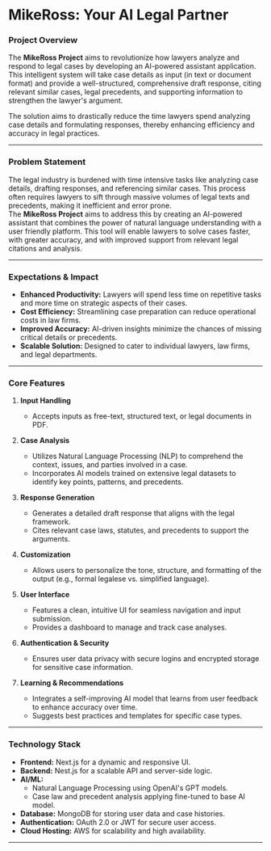 # **MikeRoss: Your AI Legal Partner**

### **Project Overview**

The **MikeRoss Project** aims to revolutionize how lawyers analyze and respond to legal cases by developing an AI-powered assistant application. This intelligent system will take case details as input (in text or document format) and provide a well-structured, comprehensive draft response, citing relevant similar cases, legal precedents, and supporting information to strengthen the lawyer's argument.

The solution aims to drastically reduce the time lawyers spend analyzing case details and formulating responses, thereby enhancing efficiency and accuracy in legal practices.

---

### **Problem Statement**

The legal industry is burdened with time intensive tasks like analyzing case details, drafting responses, and referencing similar cases. This process often requires lawyers to sift through massive volumes of legal texts and precedents, making it inefficient and error prone.  
The **MikeRoss Project** aims to address this by creating an AI-powered assistant that combines the power of natural language understanding with a user friendly platform. This tool will enable lawyers to solve cases faster, with greater accuracy, and with improved support from relevant legal citations and analysis.

---

### **Expectations & Impact**

- **Enhanced Productivity:** Lawyers will spend less time on repetitive tasks and more time on strategic aspects of their cases.
- **Cost Efficiency:** Streamlining case preparation can reduce operational costs in law firms.
- **Improved Accuracy:** AI-driven insights minimize the chances of missing critical details or precedents.
- **Scalable Solution:** Designed to cater to individual lawyers, law firms, and legal departments.

---

### **Core Features**

1. **Input Handling**

   - Accepts inputs as free-text, structured text, or legal documents in PDF.

2. **Case Analysis**

   - Utilizes Natural Language Processing (NLP) to comprehend the context, issues, and parties involved in a case.
   - Incorporates AI models trained on extensive legal datasets to identify key points, patterns, and precedents.

3. **Response Generation**

   - Generates a detailed draft response that aligns with the legal framework.
   - Cites relevant case laws, statutes, and precedents to support the arguments.

4. **Customization**

   - Allows users to personalize the tone, structure, and formatting of the output (e.g., formal legalese vs. simplified language).

5. **User Interface**

   - Features a clean, intuitive UI for seamless navigation and input submission.
   - Provides a dashboard to manage and track case analyses.

6. **Authentication & Security**

   - Ensures user data privacy with secure logins and encrypted storage for sensitive case information.

7. **Learning & Recommendations**
   - Integrates a self-improving AI model that learns from user feedback to enhance accuracy over time.
   - Suggests best practices and templates for specific case types.

---

### **Technology Stack**

- **Frontend:** Next.js for a dynamic and responsive UI.
- **Backend:** Nest.js for a scalable API and server-side logic.
- **AI/ML:**
  - Natural Language Processing using OpenAI's GPT models.
  - Case law and precedent analysis applying fine-tuned to base AI model.
- **Database:** MongoDB for storing user data and case histories.
- **Authentication:** OAuth 2.0 or JWT for secure user access.
- **Cloud Hosting:** AWS for scalability and high availability.

---
